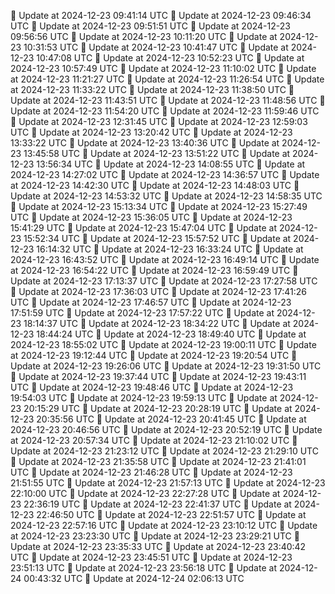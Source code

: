 🔄 Update at 2024-12-23 09:41:14 UTC
🔄 Update at 2024-12-23 09:46:34 UTC
🔄 Update at 2024-12-23 09:51:51 UTC
🔄 Update at 2024-12-23 09:56:56 UTC
🔄 Update at 2024-12-23 10:11:20 UTC
🔄 Update at 2024-12-23 10:31:53 UTC
🔄 Update at 2024-12-23 10:41:47 UTC
🔄 Update at 2024-12-23 10:47:08 UTC
🔄 Update at 2024-12-23 10:52:23 UTC
🔄 Update at 2024-12-23 10:57:49 UTC
🔄 Update at 2024-12-23 11:10:02 UTC
🔄 Update at 2024-12-23 11:21:27 UTC
🔄 Update at 2024-12-23 11:26:54 UTC
🔄 Update at 2024-12-23 11:33:22 UTC
🔄 Update at 2024-12-23 11:38:50 UTC
🔄 Update at 2024-12-23 11:43:51 UTC
🔄 Update at 2024-12-23 11:48:56 UTC
🔄 Update at 2024-12-23 11:54:20 UTC
🔄 Update at 2024-12-23 11:59:46 UTC
🔄 Update at 2024-12-23 12:31:45 UTC
🔄 Update at 2024-12-23 12:59:03 UTC
🔄 Update at 2024-12-23 13:20:42 UTC
🔄 Update at 2024-12-23 13:33:22 UTC
🔄 Update at 2024-12-23 13:40:36 UTC
🔄 Update at 2024-12-23 13:45:58 UTC
🔄 Update at 2024-12-23 13:51:22 UTC
🔄 Update at 2024-12-23 13:56:34 UTC
🔄 Update at 2024-12-23 14:08:55 UTC
🔄 Update at 2024-12-23 14:27:02 UTC
🔄 Update at 2024-12-23 14:36:57 UTC
🔄 Update at 2024-12-23 14:42:30 UTC
🔄 Update at 2024-12-23 14:48:03 UTC
🔄 Update at 2024-12-23 14:53:32 UTC
🔄 Update at 2024-12-23 14:58:35 UTC
🔄 Update at 2024-12-23 15:13:34 UTC
🔄 Update at 2024-12-23 15:27:49 UTC
🔄 Update at 2024-12-23 15:36:05 UTC
🔄 Update at 2024-12-23 15:41:29 UTC
🔄 Update at 2024-12-23 15:47:04 UTC
🔄 Update at 2024-12-23 15:52:34 UTC
🔄 Update at 2024-12-23 15:57:52 UTC
🔄 Update at 2024-12-23 16:14:32 UTC
🔄 Update at 2024-12-23 16:33:24 UTC
🔄 Update at 2024-12-23 16:43:52 UTC
🔄 Update at 2024-12-23 16:49:14 UTC
🔄 Update at 2024-12-23 16:54:22 UTC
🔄 Update at 2024-12-23 16:59:49 UTC
🔄 Update at 2024-12-23 17:13:37 UTC
🔄 Update at 2024-12-23 17:27:58 UTC
🔄 Update at 2024-12-23 17:36:03 UTC
🔄 Update at 2024-12-23 17:41:26 UTC
🔄 Update at 2024-12-23 17:46:57 UTC
🔄 Update at 2024-12-23 17:51:59 UTC
🔄 Update at 2024-12-23 17:57:22 UTC
🔄 Update at 2024-12-23 18:14:37 UTC
🔄 Update at 2024-12-23 18:34:22 UTC
🔄 Update at 2024-12-23 18:44:24 UTC
🔄 Update at 2024-12-23 18:49:40 UTC
🔄 Update at 2024-12-23 18:55:02 UTC
🔄 Update at 2024-12-23 19:00:11 UTC
🔄 Update at 2024-12-23 19:12:44 UTC
🔄 Update at 2024-12-23 19:20:54 UTC
🔄 Update at 2024-12-23 19:26:06 UTC
🔄 Update at 2024-12-23 19:31:50 UTC
🔄 Update at 2024-12-23 19:37:44 UTC
🔄 Update at 2024-12-23 19:43:11 UTC
🔄 Update at 2024-12-23 19:48:46 UTC
🔄 Update at 2024-12-23 19:54:03 UTC
🔄 Update at 2024-12-23 19:59:13 UTC
🔄 Update at 2024-12-23 20:15:29 UTC
🔄 Update at 2024-12-23 20:28:19 UTC
🔄 Update at 2024-12-23 20:35:56 UTC
🔄 Update at 2024-12-23 20:41:45 UTC
🔄 Update at 2024-12-23 20:46:56 UTC
🔄 Update at 2024-12-23 20:52:19 UTC
🔄 Update at 2024-12-23 20:57:34 UTC
🔄 Update at 2024-12-23 21:10:02 UTC
🔄 Update at 2024-12-23 21:23:12 UTC
🔄 Update at 2024-12-23 21:29:10 UTC
🔄 Update at 2024-12-23 21:35:58 UTC
🔄 Update at 2024-12-23 21:41:01 UTC
🔄 Update at 2024-12-23 21:46:28 UTC
🔄 Update at 2024-12-23 21:51:55 UTC
🔄 Update at 2024-12-23 21:57:13 UTC
🔄 Update at 2024-12-23 22:10:00 UTC
🔄 Update at 2024-12-23 22:27:28 UTC
🔄 Update at 2024-12-23 22:36:19 UTC
🔄 Update at 2024-12-23 22:41:37 UTC
🔄 Update at 2024-12-23 22:46:50 UTC
🔄 Update at 2024-12-23 22:51:57 UTC
🔄 Update at 2024-12-23 22:57:16 UTC
🔄 Update at 2024-12-23 23:10:12 UTC
🔄 Update at 2024-12-23 23:23:30 UTC
🔄 Update at 2024-12-23 23:29:21 UTC
🔄 Update at 2024-12-23 23:35:33 UTC
🔄 Update at 2024-12-23 23:40:42 UTC
🔄 Update at 2024-12-23 23:45:51 UTC
🔄 Update at 2024-12-23 23:51:13 UTC
🔄 Update at 2024-12-23 23:56:18 UTC
🔄 Update at 2024-12-24 00:43:32 UTC
🔄 Update at 2024-12-24 02:06:13 UTC
